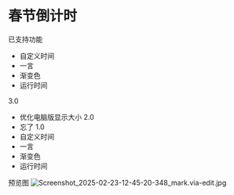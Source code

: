 # 春节倒计时
已支持功能
- 自定义时间
- 一言
- 渐变色
- 运行时间

3.0 <br>
- 优化电脑版显示大小
2.0 <br>
- 忘了
1.0 <br>
- 自定义时间
- 一言
- 渐变色
- 运行时间


预览图
![Screenshot_2025-02-23-12-45-20-348_mark.via-edit.jpg](https://human2025.pages.dev/file/1740285986450_Screenshot_2025-02-23-12-45-20-348_mark.via-edit.jpg)